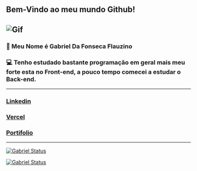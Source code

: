 ## Bem-Vindo ao meu mundo Github!

![Gif](https://media1.giphy.com/media/v1.Y2lkPTc5MGI3NjExeXQ2NGpjbjU0ZXRiNTBrazMyN2czZmFoMmx5cnlwN25nbWlzczJ5bCZlcD12MV9pbnRlcm5hbF9naWZfYnlfaWQmY3Q9Zw/MC6eSuC3yypCU/giphy.gif)
------
### 👻 Meu Nome é Gabriel Da Fonseca Flauzino

### 💻 Tenho estudado bastante programação em geral mais meu forte esta no Front-end, a pouco tempo comecei a estudar o Back-end.
------


### [Linkedin](https://www.linkedin.com/in/gabriel-f-a63394269/)
### [Vercel](https://vercel.com/gabriel2005)
### [Portifolio](https://meu-portifolio-plum.vercel.app/)
------

[![Gabriel Status](https://streak-stats.demolab.com?user=gabri05el&theme=merko&locale=pt_BR&card_width=550&card_height=225)](https://git.io/streak-stats)

[![Gabriel Status](https://github-readme-stats.vercel.app/api?username=gabri05el&show_icons=true&theme=merko)](https://github.com/anuraghazra/github-readme-stats)

